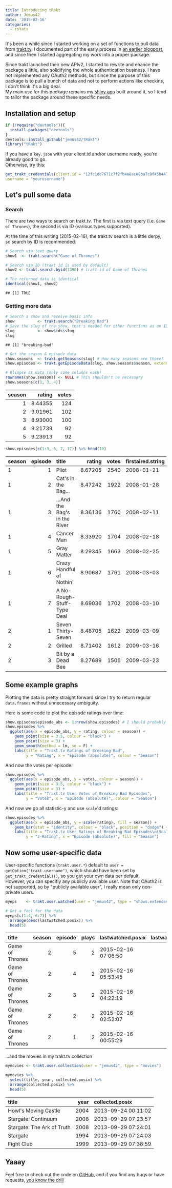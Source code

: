 ```yaml
---
title: Introducing tRakt
author: Jemus42
date: '2015-02-16'
categories:
  - rstats
---
```

It's been a while since I started working on a set of functions to pull data from [trakt.tv](http://trakt.tv). I documented part of the early process in [an earlier blogpost](http://blog.quantenbrot.de/2014/06/05/i-just-wanted-to-rewatch-stargate/), and since then I started aggregating my work into a proper package.

Since trakt launched their new APIv2, I started to rewrite and ehance the package a little, also solidifying the whole authentication business. I have not implemented any OAuth2 methods, but since the purpose of this package is to pull a bunch of data and not to perform actions like checkins, I don't think it's a big deal.  
My main use for this package remains my [shiny app](https://github.com/jemus42/tRakt-shiny) built around it, so I tend to tailor the package around these specific needs.


## Installation and setup

```r title:'Getting started'
if (!require("devtools")){
  install.packages("devtools")
} 
devtools::install_github("jemus42/tRakt")
library("tRakt")
```

If you have a `key.json` with your client.id and/or username ready, you're already good to go.  
Otherwise, try this:

```r
get_trakt_credentials(client.id = "12fc1de7671c7f2fb4a8ac08ba7c9f45b447f4d5bad5e11e3490823d629afdf2",
username = "yourusername")
```


## Let's pull some data

### Search

There are two ways to search on trakt.tv. The first is via text query (i.e. `Game of Thrones`),
the second is via ID (various types supported).  

At the time of this writing (2015-02-16), the trakt.tv search is a little derpy, so search by ID is recommended.


```r title:'Getting data'
# Search via text query
show1  <- trakt.search("Game of Thrones")

# Search via ID (trakt id is used by default)
show2 <- trakt.search.byid(1390) # trakt id of Game of Thrones

# The returned data is identical
identical(show1, show2)
```

```
## [1] TRUE
```

### Getting more data


```r
# Search a show and receive basic info
show          <- trakt.search("Breaking Bad")
# Save the slug of the show, that's needed for other functions as an ID
slug          <- show$ids$slug
slug
```

```
## [1] "breaking-bad"
```

```r
# Get the season & episode data
show.seasons  <- trakt.getSeasons(slug) # How many seasons are there?
show.episodes <- trakt.getEpisodeData(slug, show.seasons$season, extended = "full")

# Glimpse at data (only some columns each)
rownames(show.seasons) <- NULL # This shouldn't be necessary
show.seasons[c(1, 3, 4)]
```



| season|  rating| votes|
|------:|-------:|-----:|
|      1| 8.44355|   124|
|      2| 9.01961|   102|
|      3| 8.93000|   100|
|      4| 9.21739|    92|
|      5| 9.23913|    92|

```r
show.episodes[c(1:3, 6, 7, 17)] %>% head(10)
```



|season | episode|title                         |  rating| votes|firstaired.string |
|:------|-------:|:-----------------------------|-------:|-----:|:-----------------|
|1      |       1|Pilot                         | 8.67205|  2540|2008-01-21        |
|1      |       2|Cat's in the Bag...           | 8.47242|  1922|2008-01-28        |
|1      |       3|...And the Bag's in the River | 8.36136|  1760|2008-02-11        |
|1      |       4|Cancer Man                    | 8.33920|  1704|2008-02-18        |
|1      |       5|Gray Matter                   | 8.29345|  1663|2008-02-25        |
|1      |       6|Crazy Handful of Nothin'      | 8.90687|  1761|2008-03-03        |
|1      |       7|A No-Rough-Stuff-Type Deal    | 8.69036|  1702|2008-03-10        |
|2      |       1|Seven Thirty-Seven            | 8.48705|  1622|2009-03-09        |
|2      |       2|Grilled                       | 8.71402|  1612|2009-03-16        |
|2      |       3|Bit by a Dead Bee             | 8.27689|  1506|2009-03-23        |

## Some example graphs

Plotting the data is pretty straight forward since I try to return regular `data.frames` without 
unnecessary ambiguity.

Here is some code to plot the episode ratings over time:

```r
show.episodes$episode_abs <- 1:nrow(show.episodes) # I should probably do that for you.
show.episodes %>%
  ggplot(aes(x = episode_abs, y = rating, colour = season)) +
    geom_point(size = 3.5, colour = "black") +
    geom_point(size = 3) + 
    geom_smooth(method = lm, se = F) +
    labs(title = "Trakt.tv Ratings of Breaking Bad", 
         y = "Rating", x = "Episode (absolute)", colour = "Season")
```

And now the votes per episode:

```r
show.episodes %>%
  ggplot(aes(x = episode_abs, y = votes, colour = season)) +
    geom_point(size = 3.5, colour = "black") +
    geom_point(size = 3) + 
    labs(title = "Trakt.tv User Votes of Breaking Bad Episodes", 
         y = "Votes", x = "Episode (absolute)", colour = "Season")
```

And now we go all statistic-y and use `scale`'d ratings:

```r
show.episodes %>%
  ggplot(aes(x = episode_abs, y = scale(rating), fill = season)) +
    geom_bar(stat = "identity", colour = "black", position = "dodge") +
    labs(title = "Trakt.tv User Ratings of Breaking Bad Episodes\n(Scaled using mean and standard deviation)", 
         y = "z-Rating", x = "Episode (absolute)", fill = "Season")
```

## Now some user-specific data

User-specific functions (`trakt.user.*`) default to `user = getOption("trakt.username")`, which
should have been set by `get_trakt_credentials()`, so you get your own data per default.  
However, you can specifiy any publicly available user. Note that OAuth2 is not supported, so 
by "publicly available user", I really mean only non-private users.

```r
myeps    <- trakt.user.watched(user = "jemus42", type = "shows.extended")

# Get a feel for the data
myeps[c(1:4, 6:7)] %>% 
  arrange(desc(lastwatched.posix)) %>% 
  head(5)
```

|title           | season| episode| plays|lastwatched.posix   | lastwatched.year|
|:---------------|------:|-------:|-----:|:-------------------|----------------:|
|Game of Thrones |      2|       5|     2|2015-02-16 07:06:50 |             2015|
|Game of Thrones |      2|       4|     2|2015-02-16 05:53:45 |             2015|
|Game of Thrones |      2|       3|     2|2015-02-16 04:22:19 |             2015|
|Game of Thrones |      2|       2|     2|2015-02-16 02:52:07 |             2015|
|Game of Thrones |      2|       1|     2|2015-02-16 00:55:29 |             2015|

…and the movies in my trakt.tv collection

```r
mymovies <- trakt.user.collection(user = "jemus42", type = "movies")

mymovies %>%
  select(title, year, collected.posix) %>%
  arrange(collected.posix) %>%
  head(5)
```

|title                      | year|collected.posix     |
|:--------------------------|----:|:-------------------|
|Howl's Moving Castle       | 2004|2013-09-24 00:11:02 |
|Stargate: Continuum        | 2008|2013-09-29 07:23:57 |
|Stargate: The Ark of Truth | 2008|2013-09-29 07:24:01 |
|Stargate                   | 1994|2013-09-29 07:24:03 |
|Fight Club                 | 1999|2013-09-29 07:38:59 |


## Yaaay

Feel free to check out the code on
[GitHub](https://github.com/jemus42/tRakt), and if you find any bugs or have requests, [you know the drill](https://github.com/jemus42/tRakt/issues)
